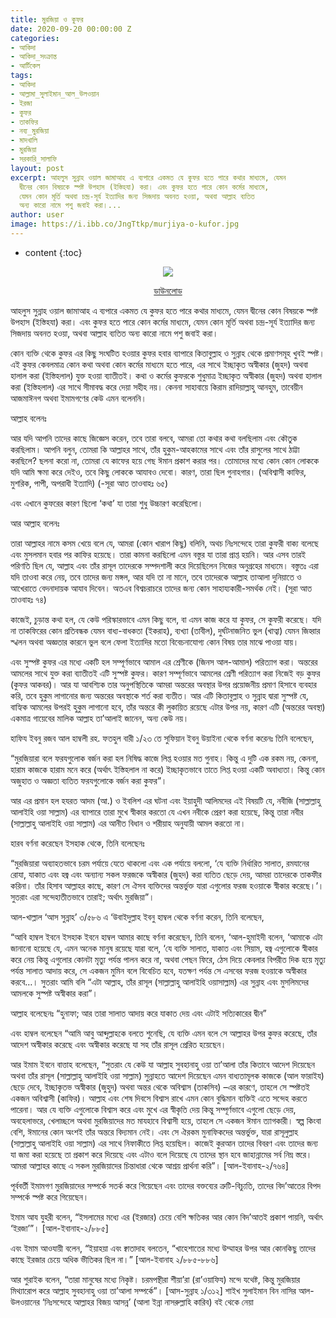 ```yaml
---
title: মুরজিয়া ও কুফর
date: 2020-09-20 00:00:00 Z
categories:
- আকিদা
- আকিদা_সংক্রান্ত
- আর্টিকেল
tags:
- আকিদা
- আল্লামা_সুলাইমান_আল_উলওয়ান
- ইরজা
- কুফর
- তাকফির
- নব্য_মুরজিয়া
- মাদখালি
- মুরজিয়া
- সরকারি_সালাফি
layout: post
excerpt: আহলুস সুন্নাহ ওয়াল জামাআহ এ ব্যপারে একমত যে কুফর হতে পারে কথার মাধ্যমে, যেমন
  দ্বীনের কোন বিষয়কে স্পষ্ট উপহাস (ইস্তিহযা) করা। এবং কুফর হতে পারে কোন কর্মের মাধ্যমে,
  যেমন কোন মূর্তি অথবা চন্দ্র-সূর্য ইত্যাদির জন্য সিজদায় অবনত হওয়া, অথবা আল্লাহ ব্যতিত
  অন্য কারো নামে পশু জবাই করা।...
author: user
image: https://i.ibb.co/JngTtkp/murjiya-o-kufor.jpg
---
```


* content
{:toc}

<span style="display:block;text-align:center">![](https://i.ibb.co/JngTtkp/murjiya-o-kufor.jpg)</span>

<span style="display:block;text-align:center">[ডাউনলোড](https://www.test.com/download.rar)</span>

আহলুস সুন্নাহ ওয়াল জামাআহ এ ব্যপারে একমত যে কুফর হতে পারে কথার মাধ্যমে, যেমন দ্বীনের কোন বিষয়কে স্পষ্ট উপহাস (ইস্তিহযা) করা। এবং কুফর হতে পারে কোন কর্মের মাধ্যমে, যেমন কোন মূর্তি অথবা চন্দ্র-সূর্য ইত্যাদির জন্য সিজদায় অবনত হওয়া, অথবা আল্লাহ ব্যতিত অন্য কারো নামে পশু জবাই করা।

কোন ব্যক্তি থেকে কুফর এর কিছু সংঘটিত হওয়ার কুফর হবার ব্যাপারে কিতাবুল্লাহ ও সুন্নাহ থেকে প্রমাণসমূহ খুবই স্পষ্ট। এই কুফর কেবলমাত্র কোন কথা অথবা কোন কর্মের মাধ্যমে হতে পারে, এর সাথে ইচ্ছাকৃত অস্বীকার (জুহদ) অথবা হালাল করা (ইস্তিহলাল) যুক্ত হওয়া ব্যাতীতই। কথা ও কর্মের কুফরকে শুধুমাত্র ইচ্ছাকৃত অস্বীকার (জুহদ) অথবা হালাল করা (ইস্তিহলাল) এর সাথে সীমাবদ্ধ করে দেয়া সহীহ নয়। কেননা সাহাবায়ে কিরাম রাদিয়াল্লাহু আনহুম, তাবেয়ীন আজমাঈনগ অথবা ইমামগণের কেউ এমন বলেননি।

আল্লাহ বলেনঃ

আর যদি আপনি তাদের কাছে জিজ্ঞেস করেন, তবে তারা বলবে, আমরা তো কথার কথা বলছিলাম এবং কৌতুক করছিলাম। আপনি বলুন, তোমরা কি আল্লাহর সাথে, তাঁর হুকুম-আহকামের সাথে এবং তাঁর রাসুলের সাথে ঠাট্টা করছিলে? ছলনা করো না, তোমরা যে কাফের হয়ে গেছ ঈমান প্রকাশ করার পর। তোমাদের মধ্যে কোন কোন লোককে যদি আমি ক্ষমা করে দেইও, তবে কিছু লোককে আযাবও দেবো। কারণ, তারা ছিল গুনাহগার। (অবিশ্বাসী কাফির, মুশরিক, পাপী, অপরাধী ইত্যাদি) (-সূরা আত তাওবাহঃ ৬৫)

এবং এখানে কুফরের কারণ ছিলো ‘কথা’ যা তারা শুধু উচ্চারণ করেছিলো।

আর আল্লাহ বলেনঃ

তারা আল্লাহর নামে কসম খেয়ে বলে যে, আমরা (কোন খারাপ কিছু) বলিনি, অথচ নিঃসন্দেহে তারা কুফরী বাক্য বলেছে এবং মুসলমান হবার পর কাফির হয়েছে। তারা কামনা করছিলো এমন বস্তুর যা তারা প্রাপ্ত হয়নি। আর এসব তারই পরিণতি ছিল যে, আল্লাহ এবং তাঁর রাসূল তাদেরকে সম্পদশালী করে দিয়েছিলেন নিজের অনুগ্রহের মাধ্যমে। বস্তুতঃ এরা যদি তাওবা করে নেয়, তবে তাদের জন্য মঙ্গল, আর যদি তা না মানে, তবে তাদেরকে আল্লাহ তাআলা দুনিয়াতে ও আখেরাতে বেদনাদায়ক আযাব দিবেন। অতএব বিশ্বচরাচরে তাদের জন্য কোন সাহায্যকারী-সমর্থক নেই। (সূরা আত তাওবাহঃ ৭৪)

কাজেই, চুড়ান্ত কথা হল, যে কেউ পরিস্কারভাবে এমন কিছু বলে, বা এমন কাজ করে যা কুফর, সে কুফরী করেছে। যদি না তাকফিরের কোন প্রতিবন্ধক যেমন বাধ্য-বাধকতা (ইকরাহ), ব্যখ্যা (তাবীল), দুর্ঘটনাজনিত ভুল (খাত্বা) যেমন জিহ্বার স্খলন অথবা অজ্ঞতার কারনে ভুল বলে ফেলা ইত্যাদির মতো বিবেচনাযোগ্য কোন বিষয় তার মাঝে পাওয়া যায়।

এবং সুস্পষ্ট কুফর এর মধ্যে একটি হল সম্পূর্ণভাবে আমাল এর শ্রেণীকে (জিনস আল-আমাল) পরিত্যাগ করা। অন্তরের আমলের সাথে যুক্ত করা ব্যাতীতই এটি সুস্পষ্ট কুফর। কারণ সম্পূর্ণভাবে আমলের শ্রেণী পরিত্যাগ করা নিজেই বড় কুফর (কুফর আকবর)। আর যা আবশ্যিক তার অনুপস্থিতিকে আমরা অন্তরের অবস্থার উপর প্রয়োজনীয় প্রমাণ হিসাবে ব্যবহার করি, তবে হুকুম লাগানোর জন্য অন্তরের অবস্থাকে শর্ত করা ব্যতীত। আর এটি কিতাবুল্লাহ ও সুন্নাহ দ্বারা সুস্পষ্ট যে, বাহ্যিক আমলের উপরই হুকুম লাগানো হবে, তাঁর অন্তরে কী লুকায়িত রয়েছে এটার উপর নয়, কারণ এটি (অন্তরের অবস্থা) একমাত্র গায়েবের মালিক আল্লাহ তা’আলাই জানেন, অন্য কেউ নয়।

হাফিয ইবনু রজব আল হাম্বলী রহ. ফতহুল বারী ১/২৩ তে সুফিয়ান ইবনু উয়াইনা থেকে বর্ণনা করেনঃ তিনি বলেছেন,

“মুরজিয়ারা বলে ফরযগুলোক বর্জন করা হল নিষিদ্ধ কাজে লিপ্ত হওয়ার মত গুনাহ। কিন্তু এ দুটি এক রকম নয়, কেননা, হারাম কাজকে হারাম মনে করে (অর্থাৎ ইস্তিহলাল না করে) ইচ্ছাকৃতভাবে তাতে লিপ্ত হওয়া একটি অবাধ্যতা। কিন্তু কোন অজুহাত ও অজ্ঞতা ব্যতিত ফরযগুলোকে বর্জন করা কুফর”।

আর এর প্রমান হল হযরত আদম (আ.) ও ইবলিশ এর ঘটনা এবং ইয়াহুদী আলিমদের এই বিষয়টি যে, নবীজি (সাল্লাল্লাহু আলাইহি ওয়া সাল্লাম) এর ব্যাপারে তারা মুখে স্বীকার করতো যে এখন নবীকে প্রেরণ করা হয়েছে, কিন্তু তারা নবীর (সাল্লাল্লাহু আলাইহি ওয়া সাল্লাম) এর আনীত বিধান ও শরীয়াহ অনুযায়ী আমল করতো না।

হারব বর্ণনা করেছেন ইসহাক থেকে, তিনি বলেছেনঃ

“মুরজিয়ারা অব্যাহতভাবে চরম পর্যায়ে যেতে থাকলো এবং এক পর্যায়ে বললো, ‘যে ব্যক্তি নির্ধারিত সালাত, রমযানের রোযা, যাকাত এবং হজ্ব এবং অন্যান্য সকল ফরজকে অস্বীকার (জুহদ) করা ব্যতিত ছেড়ে দেয়, আমরা তাদেরকে তাকফীর করিনা। তাঁর হিসাব আল্লাহর কাছে, কারণ সে ঐসব ব্যক্তিদের অন্তর্ভুক্ত যারা এগুলোর ফরজ হওয়াকে স্বীকার করেছে।’। সুতরাং এরা সন্দেহাতীতভাবে তারাই; অর্থাৎ মুরজিয়া”।

আল-খাল্লাল ‘আস সুন্নাহ’ ৩/৫৮৬ এ ‘উবাইদুল্লাহ ইবনু হাম্বল থেকে বর্ণনা করেন, তিনি বলেছেন,

“আবি হাম্বল ইবনে ইসহাক ইবনে হাম্বল আমার কাছে বর্ণনা করেছেন, তিনি বলেন, ‘আল-হুমাইদী বলেন, ‘আমাকে এটা জানানো হয়েছে যে, এমন অনেক মানুষ রয়েছে যারা বলে, ‘যে ব্যক্তি সালাত, যাকাত এবং সিয়াম, হজ্ব এগুলোকে স্বীকার করে নেয় কিন্তু এগুলোর কোনটা মৃত্যু পর্যন্ত পালন করে না, অথবা পেছন ফিরে, ঠেস দিয়ে কেবলার বিপরীত দিক হয়ে মৃত্যু পর্যন্ত সালাত আদায় করে, সে একজন মুমিন বলে বিবেচিত হবে, যতক্ষণ পর্যন্ত সে এসবের ফরজ হওয়াকে অস্বীকার করবে…। সুতরাং আমি বলি “এটা আল্লাহ, তাঁর রাসূল (সাল্লাল্লাহু আলাইহি ওয়াসাল্লাম) এর সুন্নাহ এবং মুসলিমদের আমলকে সুস্পষ্ট অস্বীকার করা”।

আল্লাহ বলেছেনঃ “হুনাফা; আর তারা সালাত আদায় করে যাকাত দেয় এবং এটাই সত্যিকারের দ্বীন”

এবং হাম্বল বলেছেন “আমি আবু আব্দুল্লাহকে বলতে শুনেছি, যে ব্যক্তি এমন বলে সে আল্লাহর উপর কুফর করেছে, তাঁর আদেশ অস্বীকার করেছে এবং অস্বীকার করেছে যা সহ তাঁর রাসূল প্রেরিত হয়েছেন।

আর ইমাম ইবনে বাত্তাহ বলেছেন, “সুতরাং যে কেউ যা আল্লাহ সুবহানাহু ওয়া তা’আলা তাঁর কিতাবে আদেশ দিয়েছেন অথবা তাঁর রাসূল (সাল্লাল্লাহু আলাইহি ওয়া সাল্লাম) সুন্নাহতে আদেশ দিয়েছেন এমন বাধ্যতামূলক কাজকে (আল ফারাইয) ছেড়ে দেবে, ইচ্ছাকৃতভ অস্বীকার (জুহুদ) অথবা অন্তর থেকে অবিশ্বাস (তাকসিব) –এর কারণে, তাহলে সে স্পষ্টতই একজন অবিশ্বাসী (কাফির)। আল্লাহ এবং শেষ দিবসে বিশ্বাস রাখে এমন কোন বুদ্ধিমান ব্যক্তিই এতে সন্দেহ করতে পারেনা। আর যে ব্যক্তি এগুলোকে বিশ্বাস করে এবং মুখে এর স্বীকৃতি দেয় কিন্তু সম্পূর্ণভাবে এগুলো ছেড়ে দেয়, অবহেলাভরে, খেলাচ্ছলে অথবা মুরজিয়াদের মত মাযহাবে বিশ্বাসী হয়ে, তাহলে সে একজন ঈমান ত্যাগকারী। স্বল্প কিংবা বেশি, ঈমানের কোন অংশই তাঁর অন্তরে বিদ্যমান নেই।  এবং সে ঐরকম মুনাফিকদের অন্তর্ভুক্ত, যারা রাসূলুল্লাহ (সাল্লাল্লাহু আলাইহি ওয়া সাল্লাম) এর সাথে নিফাকীতে লিপ্ত হয়েছিল। কাজেই কুরআন তাদের বিবরণ এবং তাদের জন্য যা জমা করা হয়েছে তা প্রকাশ করে দিয়েছে এবং এটাও বলে দিয়েছে যে তাদের স্থান হবে জাহান্নামের সর্ব নিম্ন স্তরে। আমরা আল্লাহর কাছে এ সকল মুরজিয়াদের চিন্তাধারা থেকে আশ্রয় প্রার্থনা করি”। [আল-ইবানাহ-২/৭৬৪]

পূর্ববর্তী ইমামগণ মুরজিয়াদের সম্পর্কে সতর্ক করে গিয়েছেন এবং তাদের বক্তব্যের ত্রুটি-বিচ্যুতি, তাদের বিদ’আতের বিপদ সম্পর্কে স্পষ্ট করে গিয়েছেন।

ইমাম আয যুহরী বলেন, “ইসলামের মধ্যে এর (ইরজার) চেয়ে বেশি ক্ষতিকর আর কোন বিদ’আতই প্রকাশ পায়নি, অর্থাৎ ‘ইরজা’”। [আল-ইবানাহ-২/৮৮৫]

এবং ইমাম আওযায়ী বলেন, “ইয়াহয়া এবং ক্বাতাদাহ বলতেন, “খাহেশাতের মধ্যে উম্মাহর উপর আর কোনকিছু তাদের কাছে ইরজার চেয়ে অধিক ভীতিকর ছিল না।” [আল-ইবানাহ ২/৮৮৫-৮৮৬]

আর শুরাইক বলেন, “তারা মানুষের মধ্যে নিকৃষ্ট। চরমপন্থীরা শীয়া’রা (রা’ওয়াফিয) মন্দে যথেষ্ট, কিন্তু মুরজিয়ার মিথ্যারোপ করে আল্লাহ সুবহানাহু ওয়া তা’আলা সম্পর্কে”। [আস-সুন্নাহ ১/৩১২]
শাইখ সুলাইমান বিন নাসির আল-উলওয়ানের
‘নিঃসন্দেহে আল্লাহর বিজয় আসন্ন’ (আলা ইন্না নাসরুল্লাহি কারিব) বই থেকে নেয়া